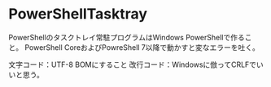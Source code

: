 # PowerShellTasktray

PowerShellのタスクトレイ常駐プログラムはWindows PowerShellで作ること。
PowerShell CoreおよびPowreShell 7以降で動かすと変なエラーを吐く。

文字コード：UTF-8 BOMにすること
改行コード：Windowsに倣ってCRLFでいいと思う。